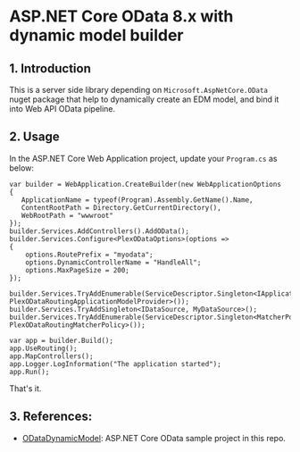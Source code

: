 # ASP.NET Core OData 8.x with dynamic model builder
## 1. Introduction
This is a server side library depending on `Microsoft.AspNetCore.OData` nuget package that help to dynamically create an EDM model, and bind it into Web API OData pipeline.
## 2. Usage
In the ASP.NET Core Web Application project, update your `Program.cs` as below:  
```  
var builder = WebApplication.CreateBuilder(new WebApplicationOptions 
{ 
   ApplicationName = typeof(Program).Assembly.GetName().Name,
   ContentRootPath = Directory.GetCurrentDirectory(),
   WebRootPath = "wwwroot"
});
builder.Services.AddControllers().AddOData(); 
builder.Services.Configure<PlexODataOptions>(options =>
{
    options.RoutePrefix = "myodata";
    options.DynamicControllerName = "HandleAll";
    options.MaxPageSize = 200;
});

builder.Services.TryAddEnumerable(ServiceDescriptor.Singleton<IApplicationModelProvider, PlexODataRoutingApplicationModelProvider>());
builder.Services.TryAddSingleton<IDataSource, MyDataSource>();
builder.Services.TryAddEnumerable(ServiceDescriptor.Singleton<MatcherPolicy, PlexODataRoutingMatcherPolicy>());

var app = builder.Build();
app.UseRouting();
app.MapControllers();
app.Logger.LogInformation("The application started");
app.Run();
```
      
That's it.

## 3. References:
- [ODataDynamicModel](https://github.com/OData/AspNetCoreOData/tree/main/sample/ODataDynamicModel): ASP.NET Core OData sample project in this repo.
  
